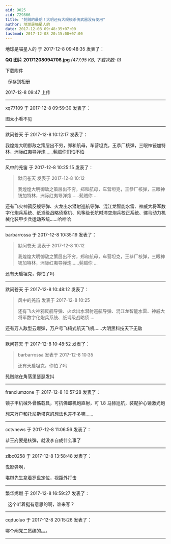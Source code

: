 ```yaml
---
aid: 9025
zid: 729866
title: "髡贼的最期！大明还有大规模杀伤武器没有使用"
author: 地球是喵星人的
date: 2017-12-08 09:48:35+07:00
lastmod: 2017-12-08 20:15:00+07:00
---
```


地球是喵星人的 于 2017-12-8 09:48:35 发表了：

**QQ 图片 20171208094706.jpg** _(477.95 KB, 下载次数: 0)_

下载附件

&nbsp;
保存到相册

2017-12-8 09:47 上传

---

xq77109 于 2017-12-8 09:59:30 发表了：

图太小看不见

---

默问苍天 于 2017-12-8 10:12:17 发表了：

我煌煌大明御敌之策层出不穷，郑和航母，车营坦克，王恭厂核弹，三眼神铳加特林，洲际红夷导弹炮……髡贼你们怕不怕

---

风中的羌笛 于 2017-12-8 10:25:15 发表了：

> 默问苍天 发表于 2017-12-8 10:12
>
> 我煌煌大明御敌之策层出不穷，郑和航母，车营坦克，王恭厂核弹，三眼神铳加特林，洲际红夷导弹炮……髡贼你 ...

还有飞火神鸦反舰导弹、火龙出水潜射巡航导弹、混江龙智能水雷、神威大将军数字化炮兵系统、纸鸢级战略侦察机、风筝级长航时滞空炮兵校正系统、骡马动力机械化装甲步兵运动系统......哈哈哈

---

barbarrossa 于 2017-12-8 10:35:19 发表了：

> 默问苍天 发表于 2017-12-8 10:12
>
> 我煌煌大明御敌之策层出不穷，郑和航母，车营坦克，王恭厂核弹，三眼神铳加特林，洲际红夷导弹炮……髡贼你 ...

还有天启坦克，你怕了吗

---

默问苍天 于 2017-12-8 10:48:12 发表了：

> 风中的羌笛 发表于 2017-12-8 10:25
>
> 还有飞火神鸦反舰导弹、火龙出水潜射巡航导弹、混江龙智能水雷、神威大将军数字化炮兵系统、纸鸢级战略侦 ...

还有万人敌型云爆弹，万户号飞椅式航天飞机……大明黑科技天下无敌

---

默问苍天 于 2017-12-8 10:48:52 发表了：

> barbarrossa 发表于 2017-12-8 10:35
>
> 还有天启坦克，你怕了吗

髡贼缩在角落里瑟瑟发抖

---

franciumzone 于 2017-12-8 10:57:28 发表了：

锁子甲机械外骨骼载具，可抗佛郎机炮直射，可 1.8 马赫巡航，装配护心镜激光炮

想来万户和托尼斯塔克的想法也差不多嘛……

---

cctvnews 于 2017-12-8 11:06:56 发表了：

恭王府要是核弹，就没李自成什么事了

---

zlbc0258 于 2017-12-8 13:58:48 发表了：

曳影弹啊，

堪舆先生拿着罗盘定位，视距外打击

---

繁华烬燃 于 2017-12-8 16:59:27 发表了：

&nbsp;&nbsp;这个听着挺有意思的啊，谁来写？

---

cqduoluo 于 2017-12-8 20:15:26 发表了：

哪个阉党二货编的。。。

---
